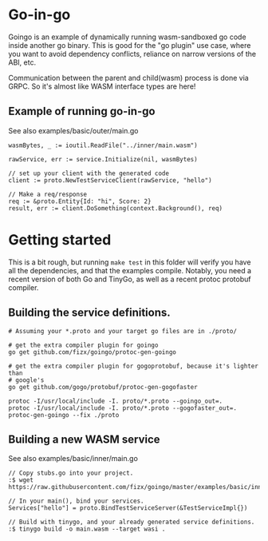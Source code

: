 # Go-in-go

Goingo is an example of dynamically running wasm-sandboxed go code inside another go binary.  This is good for the "go plugin" use case, where you want to avoid dependency conflicts, reliance on narrow versions of the ABI, etc.

Communication between the parent and child(wasm) process is done via GRPC.  So it's almost like WASM interface types are here!

## Example of running go-in-go

See also examples/basic/outer/main.go

	wasmBytes, _ := ioutil.ReadFile("../inner/main.wasm")

	rawService, err := service.Initialize(nil, wasmBytes)
	
	// set up your client with the generated code
	client := proto.NewTestServiceClient(rawService, "hello")

	// Make a req/response
	req := &proto.Entity{Id: "hi", Score: 2}
	result, err := client.DoSomething(context.Background(), req)

# Getting started

This is a bit rough, but running `make test` in this folder will verify you have all the dependencies, and that the examples compile.  Notably, you need a recent version of both Go and TinyGo, as well as a recent protoc protobuf compiler.

## Building the service definitions.

	# Assuming your *.proto and your target go files are in ./proto/

   	# get the extra compiler plugin for goingo
   	go get github.com/fizx/goingo/protoc-gen-goingo
   
   	# get the extra compiler plugin for gogoprotobuf, because it's lighter than
   	# google's
   	go get github.com/gogo/protobuf/protoc-gen-gogofaster

	protoc -I/usr/local/include -I. proto/*.proto --goingo_out=.
	protoc -I/usr/local/include -I. proto/*.proto --gogofaster_out=.
	protoc-gen-goingo --fix ./proto

## Building a new WASM service

See also examples/basic/inner/main.go
	
	// Copy stubs.go into your project. 
	:$ wget https://raw.githubusercontent.com/fizx/goingo/master/examples/basic/inner/stubs.go 

	// In your main(), bind your services.
	Services["hello"] = proto.BindTestServiceServer(&TestServiceImpl{})
	
	// Build with tinygo, and your already generated service definitions.
	:$ tinygo build -o main.wasm --target wasi .

